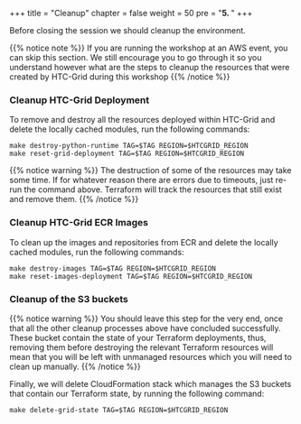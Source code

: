 +++
title = "Cleanup"
chapter = false
weight = 50
pre = "<b>5. </b>"
+++

Before closing the session we should cleanup the environment. 

{{% notice note %}}
If you are running the workshop at an AWS event, you can skip this section. We still encourage you to go through it so you understand however what are the steps to cleanup the resources that were created by HTC-Grid during this workshop
{{% /notice %}}


### Cleanup HTC-Grid Deployment

To remove and destroy all the resources deployed within HTC-Grid and delete the locally cached modules, run the following commands:

```
make destroy-python-runtime TAG=$TAG REGION=$HTCGRID_REGION
make reset-grid-deployment TAG=$TAG REGION=$HTCGRID_REGION
```

{{% notice warning %}}
The destruction of some of the resources may take some time. If for whatever reason there are errors due to timeouts, just re-run the command above. Terraform will track the resources that still exist and remove them.
{{% /notice %}}


### Cleanup HTC-Grid ECR Images

To clean up the images and repositories from ECR and delete the locally cached modules, run the following commands:

```
make destroy-images TAG=$TAG REGION=$HTCGRID_REGION
make reset-images-deployment TAG=$TAG REGION=$HTCGRID_REGION
```

### Cleanup of the S3 buckets

{{% notice warning %}}
You should leave this step for the very end, once that all the other cleanup processes above have concluded successfully. These bucket contain the state of your Terraform deployments, thus, removing them before destroying the relevant Terraform resources will mean that you will be left with unmanaged resources which you will need to clean up manually.
{{% /notice %}}


Finally, we will delete CloudFormation stack which manages the S3 buckets that contain our Terraform state, by running the following command:

```
make delete-grid-state TAG=$TAG REGION=$HTCGRID_REGION
```


